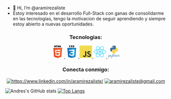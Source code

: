 
- 👋 Hi, I’m @aramirezaliste
- Estoy interesado en el desarrollo Full-Stack con ganas de consolidarme en las tecnologias, tengo la motivacion de seguir aprendiendo y siempre estoy abierto a nuevas oportunidades.


<h3 align="center">Tecnologias:</h3>
<p align="center"> <a href="https://www.cprogramming.com/" target="_blank">
<a href="https://www.w3.org/html/" target="_blank"> <img src="https://github.com/devicons/devicon/blob/master/icons/html5/html5-original-wordmark.svg" alt="html5" width="40" height="40"/> </a> 
<a href="https://www.w3.org/Style/CSS/" target="_blank"> <img src="https://github.com/devicons/devicon/blob/master/icons/css3/css3-original-wordmark.svg" alt="css3" width="40" height="40"/> </a>
<a href="https://www.ecma-international.org" target="_blank"> <img src="https://github.com/devicons/devicon/blob/master/icons/javascript/javascript-original.svg" alt="javascipt" width="40" height="40"/> </a> 
<a href="https://es.reactjs.org/" target="_blank"> <img src="https://github.com/devicons/devicon/blob/master/icons/react/react-original.svg" alt="react" width="40" height="40"/> </a> 
<a href="https://www.python.org" target="_blank"> <img src="https://github.com/devicons/devicon/blob/master/icons/python/python-original-wordmark.svg" alt="python" width="40" height="40"/> </a> 
</p>

<h3 align="center">Conecta conmigo:</h3>
<p align="center">
<a href="your link" target="blank"><img align="center" src="https://cdn.jsdelivr.net/npm/simple-icons@3.0.1/icons/linkedin.svg" alt="https://www.linkedin.com/in/aramirezaliste/" height="30" width="40" /></a>
<a href="your link" target="blank"><img align="center" src="https://cdn.jsdelivr.net/npm/simple-icons@3.0.1/icons/gmail.svg" alt="aramirezaliste@gmail.com" height="30" width="40" /></a>
</p>

![Andres's GitHub stats](https://github-readme-stats.vercel.app/api?username=aramirezaliste&show_icons=true&theme=radical) [![Top Langs](https://github-readme-stats.vercel.app/api/top-langs/?username=aramirezaliste&layout=compact&theme=radical)](https://github.com/anuraghazra/github-readme-stats)


<!---
aramirezaliste/aramirezaliste is a ✨ special ✨ repository because its `README.md` (this file) appears on your GitHub profile.
You can click the Preview link to take a look at your changes.
--->
